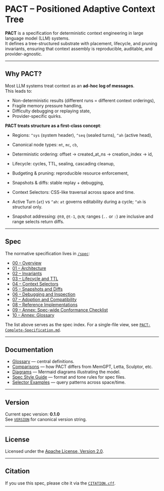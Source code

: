 # PACT – Positioned Adaptive Context Tree

**PACT** is a specification for deterministic context engineering in large language model (LLM) systems.  
It defines a tree-structured substrate with placement, lifecycle, and pruning invariants, ensuring that
context assembly is reproducible, auditable, and provider-agnostic.

---

## Why PACT?

Most LLM systems treat context as an **ad-hoc log of messages**.  
This leads to:
- Non-deterministic results (different runs = different context orderings),
- Fragile memory pressure handling,
- Difficulty debugging or replaying state,
- Provider-specific quirks.

**PACT treats structure as a first-class concept**:
- Regions: `^sys` (system header), `^seq` (sealed turns), `^ah` (active head),
- Canonical node types: `mt`, `mc`, `cb`,
- Deterministic ordering: offset → created_at_ns → creation_index → id,
- Lifecycle: cycles, TTL, sealing, cascading cleanup,
- Budgeting & pruning: reproducible resource enforcement,
- Snapshots & diffs: stable replay + debugging,
- Context Selectors: CSS-like traversal across space and time.

- Active Turn (`at`) vs `^ah`: `at` governs editability during a cycle; `^ah` is structural only.
- Snapshot addressing: `@t0`, `@t-1`, `@cN`; ranges (`..` or `:`) are inclusive and range selects return diffs.

---

## Spec

The normative specification lives in [`/spec`](./spec):

- [00 – Overview](./spec/00-overview.md)  
- [01 – Architecture](./spec/01-architecture.md)  
- [02 – Invariants](./spec/02-invariants.md)  
- [03 – Lifecycle and TTL](./spec/03-lifecycle-ttl.md)  
- [04 – Context Selectors](./spec/04-selectors.md)  
- [05 – Snapshots and Diffs](./spec/05-snapshots.md)  
- [06 – Debugging and Inspection](./spec/06-debugging.md)  
- [07 – Adoption and Compatibility](./spec/07-adoption.md)  
- [08 – Reference Implementations](./spec/08-reference-implementations.md)
- [09 – Annex: Spec-wide Conformance Checklist](./spec/09-annex-conformance.md)
- [10 – Annex: Glossary](./spec/10-annex-glossary.md)
 
The list above serves as the spec index. For a single-file view, see [`PACT-Complete-Specification.md`](./PACT-Complete-Specification.md).

---

## Documentation

- [Glossary](./docs/glossary.md) — central definitions.  
- [Comparisons](./docs/comparisons.md) — how PACT differs from MemGPT, Letta, Sculptor, etc.  
- [Diagrams](./docs/diagrams.md) — Mermaid diagrams illustrating the model.  
- [Spec Style Guide](./docs/spec-style.md) — format and tone rules for spec files.  
- [Selector Examples](./docs/selector-examples.md) — query patterns across space/time.  

---

## Version

Current spec version: **0.1.0**  
See [`VERSION`](./VERSION) for canonical version string.

---

## License

Licensed under the [Apache License, Version 2.0](./LICENSE).

---

## Citation

If you use this spec, please cite it via the [`CITATION.cff`](./CITATION.cff).
